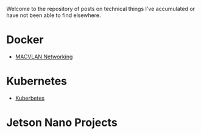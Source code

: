 Welcome to the repository of posts on technical things I've accumulated or have not been able to find elsewhere.

# Docker

- [MACVLAN Networking](./docker/macvlan01.md)

# Kubernetes

- [Kuberbetes](./kubernetes/kubernetes01.md)

# Jetson Nano Projects
